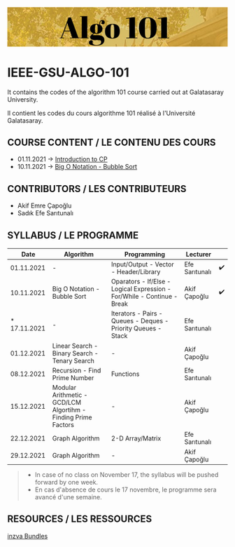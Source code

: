 <img src="image/image.PNG" alt="a" width="1000"/>

# IEEE-GSU-ALGO-101

It contains the codes of the algorithm 101 course carried out at Galatasaray University.

Il contient les codes du cours algorithme 101 réalisé à l'Université Galatasaray.

## COURSE CONTENT / LE CONTENU DES COURS
* 01.11.2021 -> [Introduction to CP](introduction_01_11_21/intro.cpp)
* 10.11.2021 -> [Big O Notation - Bubble Sort](week2_10_11_21/)

## CONTRIBUTORS / LES CONTRIBUTEURS
* Akif Emre Çapoğlu
* Sadık Efe Sarıtunalı

## SYLLABUS / LE PROGRAMME
| Date | Algorithm  | Programming | Lecturer | |
| ------------- | ------------- | ------------- | ------------- |------------- |
| 01.11.2021  | -  | Input/Output - Vector - Header/Library | Efe Sarıtunalı  | :heavy_check_mark: |
| 10.11.2021  | Big O Notation - Bubble Sort   | Oparators - If/Else - Logical Expression - For/While - Continue - Break | Akif Çapoğlu  | :heavy_check_mark:  |
| * 17.11.2021  | -  | Iterators - Pairs - Queues - Deques - Priority Queues - Stack  | Efe Sarıtunalı  |  |
| 01.12.2021  | Linear Search - Binary Search - Tenary Search  | - | Akif Çapoğlu  |  |
| 08.12.2021  | Recursion - Find Prime Number  | Functions  | Efe Sarıtunalı  |  |
| 15.12.2021  | Modular Arithmetic - GCD/LCM  Algortihm - Finding Prime Factors  | -  | Akif Çapoğlu  |  |
| 22.12.2021  | Graph Algorithm  | 2-D Array/Matrix  | Efe Sarıtunalı  |  |
| 29.12.2021  | Graph Algorithm  | -  | Akif Çapoğlu  |  |

> * In case of no class on November 17, the syllabus will be pushed forward by one week.
> * En cas d'absence de cours le 17 novembre, le programme sera avancé d'une semaine.

## RESOURCES / LES RESSOURCES
[inzva Bundles](https://github.com/inzva/Algorithm-Program)



